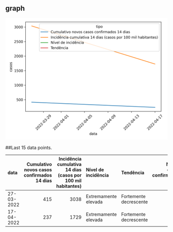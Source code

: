 ## graph

![](time-series.png)

##Last 15 data points.

| data       |   Cumulativo novos casos confirmados 14 dias |   Incidência cumulativa 14 dias (casos por 100 mil habitantes) | Nível de incidência   | Tendência              |   Novos casos confirmados (n.º) |
|:-----------|---------------------------------------------:|---------------------------------------------------------------:|:----------------------|:-----------------------|--------------------------------:|
| 27-03-2022 |                                          415 |                                                           3038 | Extremamente elevada  | Fortemente decrescente |                             164 |
| 17-04-2022 |                                          237 |                                                           1729 | Extremamente elevada  | Fortemente decrescente |                             nan |
